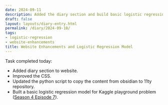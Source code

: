 ```yaml
---
date: 2024-09-11
description: Added the diary section and build basic logistic regression model.
draft: false
layout: layouts/diary-entry.html
permalink: /diary/2024-09-10/
tags:
- logistic-regression
- website-enhancements
title: Website Enhancements and Logistic Regression Model
---
```


Task completed today:

- Added diary section to website.
- Improved the CSS.
- Updated the python script to copy the content from obsidian to 11ty repository.
- Built a basic logistic regression model for Kaggle playground problem ([Season 4 Episode 7](https://github.com/surajwate/S4E7-Insurance-Cross-Selling)).